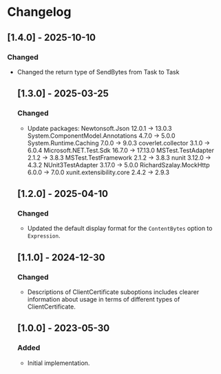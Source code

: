 # Changelog

## [1.4.0] - 2025-10-10
### Changed
- Changed the return type of SendBytes from Task<object> to Task<Result>

## [1.3.0] - 2025-03-25
### Changed
- Update packages:
  Newtonsoft.Json                    12.0.1 -> 13.0.3
  System.ComponentModel.Annotations  4.7.0  -> 5.0.0
  System.Runtime.Caching             7.0.0  -> 9.0.3
  coverlet.collector        3.1.0  -> 6.0.4
  Microsoft.NET.Test.Sdk    16.7.0 -> 17.13.0
  MSTest.TestAdapter        2.1.2  -> 3.8.3
  MSTest.TestFramework      2.1.2  -> 3.8.3
  nunit                     3.12.0 -> 4.3.2
  NUnit3TestAdapter         3.17.0 -> 5.0.0
  RichardSzalay.MockHttp    6.0.0  -> 7.0.0
  xunit.extensibility.core  2.4.2  -> 2.9.3

## [1.2.0] - 2025-04-10
### Changed
- Updated the default display format for the `ContentBytes` option to `Expression`.

## [1.1.0] - 2024-12-30
### Changed
- Descriptions of ClientCertificate suboptions includes clearer information about usage in terms of different types of ClientCertificate.

## [1.0.0] - 2023-05-30
### Added
- Initial implementation.
